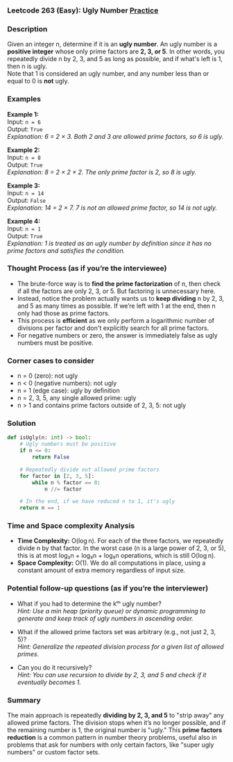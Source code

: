 ### Leetcode 263 (Easy): Ugly Number [Practice](https://leetcode.com/problems/ugly-number)

### Description  
Given an integer n, determine if it is an **ugly number**. An ugly number is a **positive integer** whose only prime factors are **2, 3, or 5**. In other words, you repeatedly divide n by 2, 3, and 5 as long as possible, and if what's left is 1, then n is ugly.  
Note that 1 is considered an ugly number, and any number less than or equal to 0 is **not** ugly.

### Examples  

**Example 1:**  
Input: `n = 6`  
Output: `True`  
*Explanation: 6 = 2 × 3. Both 2 and 3 are allowed prime factors, so 6 is ugly.*

**Example 2:**  
Input: `n = 8`  
Output: `True`  
*Explanation: 8 = 2 × 2 × 2. The only prime factor is 2, so 8 is ugly.*

**Example 3:**  
Input: `n = 14`  
Output: `False`  
*Explanation: 14 = 2 × 7. 7 is not an allowed prime factor, so 14 is not ugly.*

**Example 4:**  
Input: `n = 1`  
Output: `True`  
*Explanation: 1 is treated as an ugly number by definition since it has no prime factors and satisfies the condition.*

### Thought Process (as if you’re the interviewee)  
- The brute-force way is to **find the prime factorization** of n, then check if all the factors are only 2, 3, or 5. But factoring is unnecessary here.
- Instead, notice the problem actually wants us to **keep dividing** n by 2, 3, and 5 as many times as possible. If we’re left with 1 at the end, then n only had those as prime factors.
- This process is **efficient** as we only perform a logarithmic number of divisions per factor and don't explicitly search for all prime factors.
- For negative numbers or zero, the answer is immediately false as ugly numbers must be positive.

### Corner cases to consider  
- n = 0 (zero): not ugly  
- n < 0 (negative numbers): not ugly  
- n = 1 (edge case): ugly by definition  
- n = 2, 3, 5, any single allowed prime: ugly  
- n > 1 and contains prime factors outside of 2, 3, 5: not ugly

### Solution

```python
def isUgly(n: int) -> bool:
    # Ugly numbers must be positive
    if n <= 0:
        return False

    # Repeatedly divide out allowed prime factors
    for factor in [2, 3, 5]:
        while n % factor == 0:
            n //= factor

    # In the end, if we have reduced n to 1, it's ugly
    return n == 1
```

### Time and Space complexity Analysis  

- **Time Complexity:** O(log n). For each of the three factors, we repeatedly divide n by that factor. In the worst case (n is a large power of 2, 3, or 5), this is at most log₂n + log₃n + log₅n operations, which is still O(log n).
- **Space Complexity:** O(1). We do all computations in place, using a constant amount of extra memory regardless of input size.

### Potential follow-up questions (as if you’re the interviewer)  

- What if you had to determine the kᵗʰ ugly number?  
  *Hint: Use a min heap (priority queue) or dynamic programming to generate and keep track of ugly numbers in ascending order.*

- What if the allowed prime factors set was arbitrary (e.g., not just 2, 3, 5)?  
  *Hint: Generalize the repeated division process for a given list of allowed primes.*

- Can you do it recursively?  
  *Hint: You can use recursion to divide by 2, 3, and 5 and check if it eventually becomes 1.*

### Summary
The main approach is repeatedly **dividing by 2, 3, and 5** to "strip away" any allowed prime factors. The division stops when it’s no longer possible, and if the remaining number is 1, the original number is "ugly." This **prime factors reduction** is a common pattern in number theory problems, useful also in problems that ask for numbers with only certain factors, like "super ugly numbers" or custom factor sets.